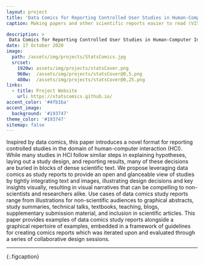 ```yaml
---
layout: project
title: 'Data Comics for Reporting Controlled User Studies in Human-Computer Interaction'
caption: Making papers and other scientific reports easier to read (VIS 2020)

description: >
 Data Comics for Reporting Controlled User Studies in Human-Computer Interaction: Zezhong Wang, Jacob Ritchie, Jingtao Zhou, Fanny Chevalier, Benjamin Bach IEEE Transactions on Visualization and Computer Graphics (TVCG) 2021 (IEEE VIS, 2020))
date: 17 October 2020
image: 
  path: /assets/img/projects/StatsComics.jpg
  srcset: 
    1920w: assets/img/projects/statsCover.png
    960w:  /assets/img/projects/statsCover@0,5.png
    480w:  /assets/img/projects/statsCover@0,25.png
links:
  - title: Project Website 
    url: https://statscomics.github.io/
accent_color: '#4fb1ba'
accent_image:
  background: '#193747'
theme_color: '#193747'
sitemap: false
---
```


Inspired by data comics, this paper introduces a novel format for reporting controlled studies in the domain of human-computer interaction (HCI). While many studies in HCI follow similar steps in explaining hypotheses, laying out a study design, and reporting results, many of these decisions are buried in blocks of dense scientific text. We propose leveraging data comics as study reports to provide an open and glanceable view of studies by tightly integrating text and images, illustrating design decisions and key insights visually, resulting in visual narratives that can be compelling to non-scientists and researchers alike. Use cases of data comics study reports range from illustrations for non-scientific audiences to graphical abstracts, study summaries, technical talks, textbooks, teaching, blogs, supplementary submission material, and inclusion in scientific articles. This paper provides examples of data comics study reports alongside a graphical repertoire of examples, embedded in a framework of guidelines for creating comics reports which was iterated upon and evaluated through a series of collaborative design sessions.


---
{:.figcaption}
